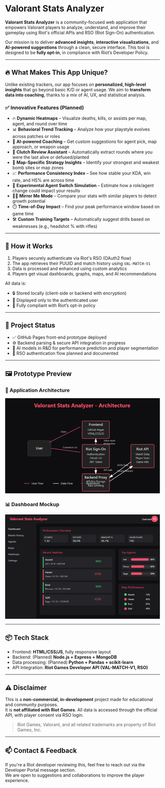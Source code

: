 # Valorant Stats Analyzer

**Valorant Stats Analyzer** is a community-focused web application that empowers Valorant players to analyze, understand, and improve their gameplay using Riot's official APIs and RSO (Riot Sign-On) authentication.

Our mission is to deliver **advanced insights**, **interactive visualizations**, and **AI-powered suggestions** through a clean, secure interface. This tool is designed to be **fully opt-in**, in compliance with Riot’s Developer Policy.

---

## 🔥 What Makes This App Unique?

Unlike existing trackers, our app focuses on **personalized, high-level insights** that go beyond basic K/D or agent usage. We aim to **transform data into coaching**, thanks to a mix of AI, UX, and statistical analysis.

### ✅ Innovative Features (Planned)

- 🔥 **Dynamic Heatmaps** – Visualize deaths, kills, or assists per map, agent, and round over time  
- 📊 **Behavioral Trend Tracking** – Analyze how your playstyle evolves across patches or roles  
- 🧠 **AI-powered Coaching** – Get custom suggestions for agent pick, map approach, or weapon usage  
- 📌 **Clutch Review Assistant** – Automatically extract rounds where you were the last alive or defused/planted  
- 📍 **Map-Specific Strategy Insights** – Identify your strongest and weakest bomb sites or map zones  
- 📈 **Performance Consistency Index** – See how stable your KDA, win rate, and HS% are across time  
- 🧪 **Experimental Agent Switch Simulation** – Estimate how a role/agent change could impact your results  
- 🕵️‍♂️ **Mirror Me Mode** – Compare your stats with similar players to detect growth potential  
- ⏱️ **Time-of-Day Impact** – Find your peak performance window based on game time  
- 🛠️ **Custom Training Targets** – Automatically suggest drills based on weaknesses (e.g., headshot % with rifles)

---

## 🔐 How it Works

1. Players securely authenticate via Riot's RSO (OAuth2 flow)
2. The app retrieves their PUUID and match history using `VAL-MATCH-V1`
3. Data is processed and enhanced using custom analytics
4. Players get visual dashboards, graphs, maps, and AI recommendations

All data is:
- 🔒 Stored locally (client-side or backend with encryption)
- 🔐 Displayed only to the authenticated user
- 📘 Fully compliant with Riot’s opt-in policy

---

## 🚀 Project Status

- ✅ GitHub Pages front-end prototype deployed
- ⚙️ Backend parsing & secure API integration in progress
- 🧪 AI models in R&D for performance prediction and player segmentation
- 🔐 RSO authentication flow planned and documented

---

## 🖼️ Prototype Preview

### 🧱 Application Architecture
![Application Architecture](Archi.png)

### 📊 Dashboard Mockup
![Dashboard Mockup](Mockup.png)

---

## 📦 Tech Stack

- Frontend: **HTML/CSS/JS**, fully responsive layout
- Backend: (Planned) **Node.js + Express + MongoDB**
- Data processing: (Planned) **Python + Pandas + scikit-learn**
- API Integration: **Riot Games Developer API (VAL-MATCH-V1, RSO)**

---

## ⚠️ Disclaimer

This is a **non-commercial, in-development** project made for educational and community purposes.  
It is **not affiliated with Riot Games**. All data is accessed through the official API, with player consent via RSO login.

> Riot Games, Valorant, and all related trademarks are property of Riot Games, Inc.

---

## 📫 Contact & Feedback

If you're a Riot developer reviewing this, feel free to reach out via the Developer Portal message section.  
We are open to suggestions and collaborations to improve the player experience.

